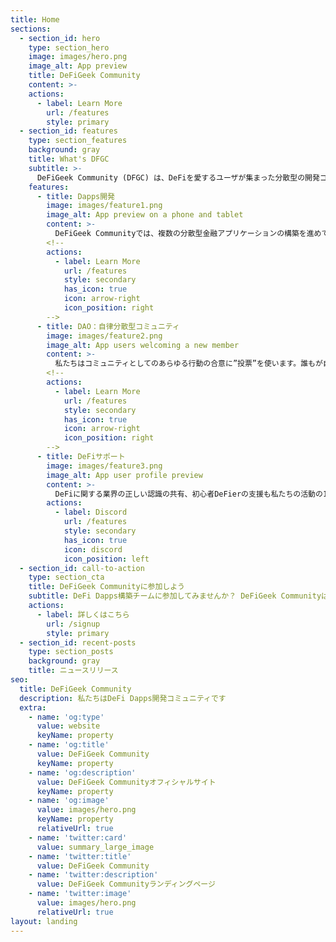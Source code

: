 ```yaml
---
title: Home
sections:
  - section_id: hero
    type: section_hero
    image: images/hero.png
    image_alt: App preview
    title: DeFiGeek Community
    content: >-
    actions:
      - label: Learn More
        url: /features
        style: primary
  - section_id: features
    type: section_features
    background: gray
    title: What's DFGC
    subtitle: >-
      DeFiGeek Community (DFGC) は、DeFiを愛するユーザが集まった分散型の開発コミュニティです。
    features:
      - title: Dapps開発
        image: images/feature1.png
        image_alt: App preview on a phone and tablet
        content: >-
          DeFiGeek Communityでは、複数の分散型金融アプリケーションの構築を進めています。
        <!--
        actions:
          - label: Learn More
            url: /features
            style: secondary
            has_icon: true
            icon: arrow-right
            icon_position: right
        -->
      - title: DAO：自律分散型コミュニティ
        image: images/feature2.png
        image_alt: App users welcoming a new member
        content: >-
          私たちはコミュニティとしてのあらゆる行動の合意に”投票”を使います。誰もが自由に発議でき、行動はコミュニティの合意で決まります。
        <!--
        actions:
          - label: Learn More
            url: /features
            style: secondary
            has_icon: true
            icon: arrow-right
            icon_position: right
        -->
      - title: DeFiサポート
        image: images/feature3.png
        image_alt: App user profile preview
        content: >-
          DeFiに関する業界の正しい認識の共有、初心者DeFierの支援も私たちの活動の1つです。
        actions:
          - label: Discord
            url: /features
            style: secondary
            has_icon: true
            icon: discord
            icon_position: left
  - section_id: call-to-action
    type: section_cta
    title: DeFiGeek Communityに参加しよう
    subtitle: DeFi Dapps構築チームに参加してみませんか？ DeFiGeek Communityは、DeFiとDappsに興味のあるエンジニアを求めています。
    actions:
      - label: 詳しくはこちら
        url: /signup
        style: primary
  - section_id: recent-posts
    type: section_posts
    background: gray
    title: ニュースリリース
seo:
  title: DeFiGeek Community
  description: 私たちはDeFi Dapps開発コミュニティです
  extra:
    - name: 'og:type'
      value: website
      keyName: property
    - name: 'og:title'
      value: DeFiGeek Community
      keyName: property
    - name: 'og:description'
      value: DeFiGeek Communityオフィシャルサイト
      keyName: property
    - name: 'og:image'
      value: images/hero.png
      keyName: property
      relativeUrl: true
    - name: 'twitter:card'
      value: summary_large_image
    - name: 'twitter:title'
      value: DeFiGeek Community
    - name: 'twitter:description'
      value: DeFiGeek Communityランディングページ
    - name: 'twitter:image'
      value: images/hero.png
      relativeUrl: true
layout: landing
---
```

